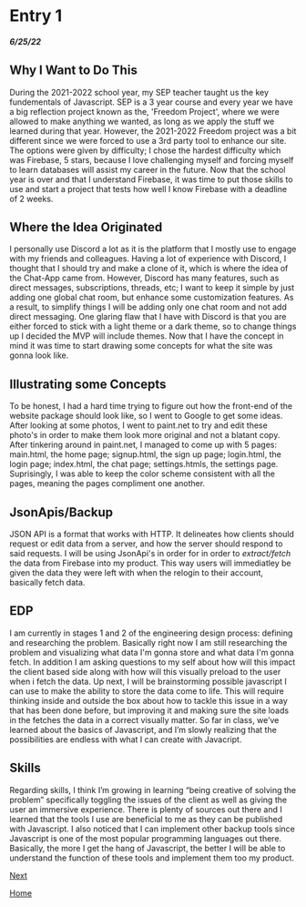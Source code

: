 # Entry 1
##### 6/25/22

## Why I Want to Do This

During the 2021-2022 school year, my SEP teacher taught us the key fundementals of Javascript. SEP is a 3 year course and every year we have a big reflection project known as the, 'Freedom Project', where we were allowed to make anything we wanted, as long as we apply the stuff we learned during that year. However, the 2021-2022 Freedom project was a bit different since we were forced to use a 3rd party tool to enhance our site. The options were given by difficulty; I chose the hardest difficulty which was Firebase, 5 stars, because I love challenging myself and forcing myself to learn databases will assist my career in the future. Now that the school year is over and that I understand Firebase, it was time to put those skills to use and start a project that tests how well I know Firebase with a deadline of 2 weeks.



## Where the Idea Originated

I personally use Discord a lot as it is the platform that I mostly use to engage with my friends and colleagues. Having a lot of experience with Discord, I thought that I should try and make a clone of it, which is where the idea of the Chat-App came from. However, Discord has many features, such as direct messages, subscriptions, threads, etc; I want to keep it simple by just adding one global chat room, but enhance some customization features. As a result, to simplify things I will be adding only one chat room and not add direct messaging. One glaring flaw that I have with Discord is that you are either forced to stick with a light theme or a dark theme, so to change things up I decided the MVP will include themes. Now that I have the concept in mind it was time to start drawing some concepts for what the site was gonna look like.

## Illustrating some Concepts

To be honest, I had a hard time trying to figure out how the front-end of the website package should look like, so I went to Google to get some ideas. After looking at some photos, I went to paint.net to try and edit these photo's in order to make them look more original and not a blatant copy. After tinkering around in paint.net, I managed to come up with 5 pages: main.html, the home page; signup.html, the sign up page; login.html, the login page; index.html, the chat page; settings.htmls, the settings page. Suprisingly, I was able to keep the color scheme consistent with all the pages, meaning the pages compliment one another. 



## JsonApis/Backup

JSON API is a format that works with HTTP. It delineates how clients should request or edit data from a server, and how the server should respond to said requests. I will be using JsonApi's in order for in order to *extract/fetch* the data from Firebase into my product. This way users will immediatley be given the data they were left with when the relogin to their account, basically fetch data. 


## EDP
I am currently in stages 1 and 2 of the engineering design process: defining and researching the problem. Basically right now I am still researching the problem and visualizing what data I'm gonna store and what data I'm gonna fetch. In addition I am asking questions to my self about how will this impact the client based side along with how will this visually preload to the user when i fetch the data. Up next, I will be brainstorming possible javascript I can use to make the ability to store the data come to life. This will require thinking inside and outside the box about how to tackle this issue in a way that has been done before, but improving it and making sure the site loads in the fetches the data in a correct visually matter. So far in class, we’ve learned about the basics of Javascript, and I’m slowly realizing that the possibilities are endless with what I can create with Javacript.

## Skills
Regarding skills, I think I’m growing in learning “being creative of solving the problem” specifically toggling the issues of the client as well as giving the user an immersive experience. There is plenty of sources out there and I learned that the tools I use are beneficial to me as they can be published with Javascript. I also noticed that I can implement other backup tools since Javascript is one of the most popular programming languages out there. Basically, the more I get the hang of Javascript, the better I will be able to understand the function of these tools and implement them too my product. 


[Next](entry02.md)

[Home](../README.md)

